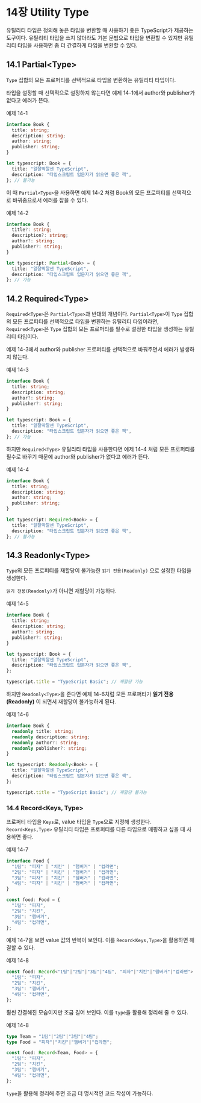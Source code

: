 # 14장 Utility Type

유틸리티 타입은 정의해 놓은 타입을 변환할 때 사용하기 좋은 TypeScript가 제공하는 도구이다. 유틸리티 타입을 쓰지 않더라도 기본 문법으로 타입을 변환할 수 있지만 유틸리티 타입을 사용하면 좀 더 간결하게 타입을 변환할 수 있다.

## 14.1 Partial&lt;Type&gt;

`Type` 집합의 모든 프로퍼티를 선택적으로 타입을 변환하는 유틸리티 타입이다.

타입을 설정할 때 선택적으로 설정하지 않는다면 예제 14-1에서 author와 publisher가 없다고 에러가 뜬다.

예제 14-1

```typescript
interface Book {
  title: string;
  description: string;
  author: string;
  publisher: string;
}

let typescript: Book = {
  title: "알잘딱깔센 TypeScript",
  description: "타입스크립트 입문자가 읽으면 좋은 책",
}; // 불가능
```

이 때 `Partial<Type>`을 사용하면 예제 14-2 처럼 Book의 모든 프로퍼티를 선택적으로 바꿔줌으로서 에러를 잡을 수 있다.

예제 14-2

```typescript
interface Book {
  title?: string;
  description?: string;
  author?: string;
  publisher?: string;
}

let typescript: Partial<Book> = {
  title: "알잘딱깔센 TypeScript",
  description: "타입스크립트 입문자가 읽으면 좋은 책",
}; // 가능
```

## 14.2 Required&lt;Type&gt;

`Required<Type>`은 `Partial<Type>`과 반대의 개념이다.
`Partial<Type>`이 `Type` 집합의 모든 프로퍼티를 선택적으로 타입을 변환하는 유틸리티 타입이라면,
`Required<Type>`은 `Type` 집합의 모든 프로퍼티를 필수로 설정한 타입을 생성하는 유틸리티 타입이다.

예제 14-3에서 author와 publisher 프로퍼티를 선택적으로 바꿔주면서 에러가 발생하지 않는다.

예제 14-3

```typescript
interface Book {
  title: string;
  description: string;
  author?: string;
  publisher?: string;
}

let typescript: Book = {
  title: "알잘딱깔센 TypeScript",
  description: "타입스크립트 입문자가 읽으면 좋은 책",
}; // 가능
```

하지만 `Required<Type>` 유틸리티 타입을 사용한다면 예제 14-4 처럼 모든 프로퍼티를 필수로 바꾸기 때문에 author와 publisher가 없다고 에러가 뜬다.

예제 14-4

```typescript
interface Book {
  title: string;
  description: string;
  author: string;
  publisher: string;
}

let typescript: Required<Book> = {
  title: "알잘딱깔센 TypeScript",
  description: "타입스크립트 입문자가 읽으면 좋은 책",
}; // 불가능
```

## 14.3 Readonly&lt;Type&gt;

`Type`의 모든 프로퍼티를 재할당이 불가능한 `읽기 전용(Readonly)` 으로 설정한 타입을 생성한다.

`읽기 전용(Readonly)`가 아니면 재할당이 가능하다.

예제 14-5

```typescript
interface Book {
  title: string;
  description: string;
  author?: string;
  publisher?: string;
}

let typescript: Book = {
  title: "알잘딱깔센 TypeScript",
  description: "타입스크립트 입문자가 읽으면 좋은 책",
};

typescript.title = "TypeScript Basic"; // 재할당 가능
```

하지만 `Readonly<Type>`을 준다면 예제 14-6처럼 모든 프로퍼티가 **읽기 전용(Readonly)** 이 되면서 재할당이 불가능하게 된다.

예제 14-6

```typescript
interface Book {
  readonly title: string;
  readonly description: string;
  readonly author?: string;
  readonly publisher?: string;
}

let typescript: Readonly<Book> = {
  title: "알잘딱깔센 TypeScript",
  description: "타입스크립트 입문자가 읽으면 좋은 책",
};

typescript.title = "TypeScript Basic"; // 재할당 불가능
```

### 14.4 Record<Keys, Type>

프로퍼티 타입을 `Keys`로, value 타입을 `Type`으로 지정해 생성한다. `Record<Keys,Type>` 유틸리티 타입은 프로퍼티를 다른 타입으로 매핑하고 싶을 때 사용하면 좋다.

예제 14-7

```typescript
interface Food {
  "1팀": "피자" | "치킨" | "햄버거" | "컵라면";
  "2팀": "피자" | "치킨" | "햄버거" | "컵라면";
  "3팀": "피자" | "치킨" | "햄버거" | "컵라면";
  "4팀": "피자" | "치킨" | "햄버거" | "컵라면";
}

const food: Food = {
  "1팀": "피자",
  "2팀": "치킨",
  "3팀": "햄버거",
  "4팀": "컵라면",
};
```

예제 14-7을 보면 value 값의 반복이 보인다. 이를 `Record<Keys,Type>`을 활용하면 해결할 수 있다.

예제 14-8
```typescript
const food: Record<"1팀"|"2팀"|"3팀"|"4팀", "피자"|"치킨"|"햄버거"|"컵라면"> = {
  "1팀": "피자",
  "2팀": "치킨",
  "3팀": "햄버거",
  "4팀": "컵라면",
};
```

훨씬 간결해진 모습이지만 조금 길어 보인다. 이를 `type`을 활용해 정리해 줄 수 있다.

예제 14-8
```typescript
type Team = "1팀"|"2팀"|"3팀"|"4팀";
type Food = "피자"|"치킨"|"햄버거"|"컵라면";

const food: Record<Team, Food> = {
  "1팀": "피자",
  "2팀": "치킨",
  "3팀": "햄버거",
  "4팀": "컵라면",
};
```

`type`을 활용해 정리해 주면 조금 더 명시적인 코드 작성이 가능하다.
